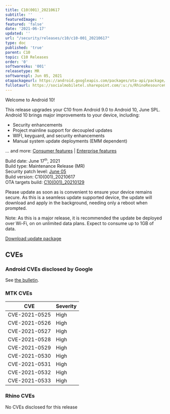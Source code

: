 ```yaml
---
title: C10(001)_20210617
subtitle: ''
featuredImage: ''
featured: 'false'
date: '2021-06-17'
updated: ''
url: "/security/releases/c10/c10-001_20210617"
type: doc
published: 'true'
parent: C10
topic: C10 Releases
order: '0'
softwaresku: '001'
releasetype: MR
softwarespl: Jun 05, 2021
otapackageurl: https://android.googleapis.com/packages/ota-api/package/b2118f1be686e228b9463ad1bcf343e499d2565d.zip
fullotaurl: https://socialmobiletel.sharepoint.com/:u:/s/RhinoResourceCentre/EZW86mn6lClHkQ60baScREcBnw_foMIP46wCY2361QQ_-Q?e=dUZXDn
---
```


Welcome to Android 10!

This release upgrades your C10 from Android 9.0 to Android 10, June SPL. Android 10 brings major improvements to your device, including:
- Security enhancements
- Project mainline support for decoupled updates
- WIFI, keyguard, and security enhancements
- Manual system update deployments (EMM dependent)

... and more: [Consumer features](https://www.android.com/android-10/) | [Enterprise features](https://developer.android.com/work/versions/android-10)

Build date: June 17<sup><small>th</small></sup>, 2021  
Build type: Maintenance Release (MR)  
Security patch level: [June 05](https://source.android.com/security/bulletin/2021-06-01)  
Build version: C10(001)_20210617  
OTA targets build: [C10(001)_20210129](/security/releases/c10/c10-001_20210129)

Please update as soon as is convenient to ensure your device remains secure. As this is a seamless update supported device, the update will download and apply in the background, needing only a reboot when prompted.

Note: As this is a major release, it is recommended the update be deployed over Wi-Fi, on on unlimited data plans. Expect to consume up to 1GB of data.

<i class="far fa-cloud-download-alt"></i> [Download update package](https://android.googleapis.com/packages/ota-api/package/b2118f1be686e228b9463ad1bcf343e499d2565d.zip)

## CVEs
### Android CVEs disclosed by Google

See [the bulletin](https://source.android.com/security/bulletin/2021-06-01).

### MTK CVEs

| **CVE** | **Severity** |
|---------|--------------|
| CVE-2021-0525 | High |
| CVE-2021-0526	| High |
| CVE-2021-0527	| High |
| CVE-2021-0528	| High |
| CVE-2021-0529	| High |
| CVE-2021-0530	| High |
| CVE-2021-0531	| High |
| CVE-2021-0532	| High |
| CVE-2021-0533	| High |

### Rhino CVEs
No CVEs disclosed for this release
